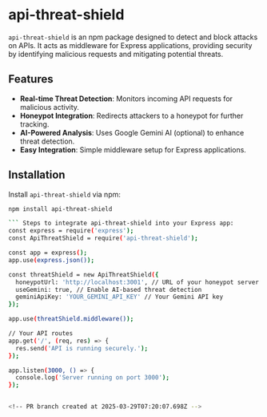 # api-threat-shield

`api-threat-shield` is an npm package designed to detect and block attacks on APIs. It acts as middleware for Express applications, providing security by identifying malicious requests and mitigating potential threats.

## Features

- **Real-time Threat Detection**: Monitors incoming API requests for malicious activity.
- **Honeypot Integration**: Redirects attackers to a honeypot for further tracking.
- **AI-Powered Analysis**: Uses Google Gemini AI (optional) to enhance threat detection.
- **Easy Integration**: Simple middleware setup for Express applications.

## Installation

Install `api-threat-shield` via npm:

```sh
npm install api-threat-shield

``` Steps to integrate api-threat-shield into your Express app:
const express = require('express');
const ApiThreatShield = require('api-threat-shield');

const app = express();
app.use(express.json());

const threatShield = new ApiThreatShield({
  honeypotUrl: 'http://localhost:3001', // URL of your honeypot server
  useGemini: true, // Enable AI-based threat detection
  geminiApiKey: 'YOUR_GEMINI_API_KEY' // Your Gemini API key
});

app.use(threatShield.middleware());

// Your API routes
app.get('/', (req, res) => {
  res.send('API is running securely.');
});

app.listen(3000, () => {
  console.log('Server running on port 3000');
});


<!-- PR branch created at 2025-03-29T07:20:07.698Z -->
